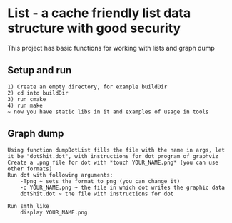 # List - a cache friendly list data structure with good security

 This project has basic functions for working with lists and graph dump

## Setup and run
    
    1) Create an empty directory, for example buildDir
    2) cd into buildDir
    3) run cmake 
    4) run make
    ~ now you have static libs in it and examples of usage in tools

## Graph dump

    Using function dumpDotList fills the file with the name in args, let it be "dotShit.dot", with instructions for dot program of graphviz
    Create a .png file for dot with *touch YOUR_NAME.png* (you can use other formats)
    Run dot with following arguments:
        -Tpng ~ sets the format to png (you can change it)
        -o YOUR_NAME.png ~ the file in which dot writes the graphic data
        dotShit.dot ~ the file with instructions for dot
        
    Run smth like 
        display YOUR_NAME.png
